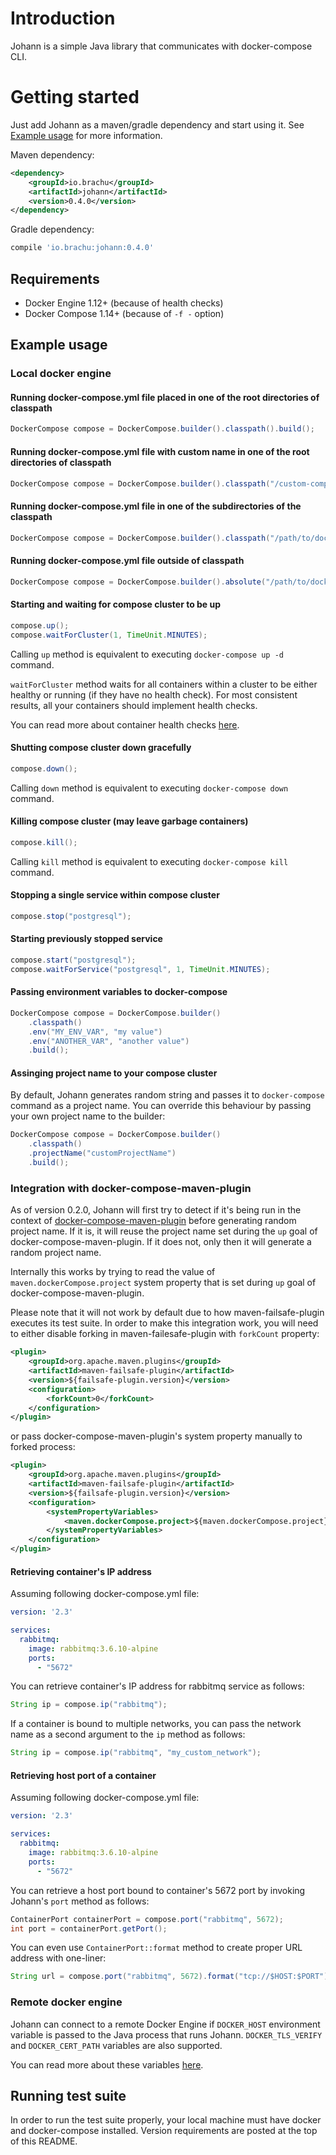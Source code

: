 # Introduction

Johann is a simple Java library that communicates with docker-compose CLI.

# Getting started

Just add Johann as a maven/gradle dependency and start using it. See [Example usage](#example-usage) for more information.

Maven dependency:
```xml
<dependency>
    <groupId>io.brachu</groupId>
    <artifactId>johann</artifactId>
    <version>0.4.0</version>
</dependency>
```

Gradle dependency:
```groovy
compile 'io.brachu:johann:0.4.0'
```

## Requirements

* Docker Engine 1.12+ (because of health checks)
* Docker Compose 1.14+ (because of `-f -` option)

## Example usage

### Local docker engine

#### Running docker-compose.yml file placed in one of the root directories of classpath

```java
DockerCompose compose = DockerCompose.builder().classpath().build();
```

#### Running docker-compose.yml file with custom name in one of the root directories of classpath

```java
DockerCompose compose = DockerCompose.builder().classpath("/custom-compose-file.yml").build();
```

#### Running docker-compose.yml file in one of the subdirectories of the classpath

```java
DockerCompose compose = DockerCompose.builder().classpath("/path/to/docker-compose.yml").build();
```

#### Running docker-compose.yml file outside of classpath

```java
DockerCompose compose = DockerCompose.builder().absolute("/path/to/docker-compose.yml").build();
```

#### Starting and waiting for compose cluster to be up

```java
compose.up();
compose.waitForCluster(1, TimeUnit.MINUTES);
```

Calling `up` method is equivalent to executing `docker-compose up -d` command.

`waitForCluster` method waits for all containers within a cluster to be either healthy or running (if they have no health check).
For most consistent results, all your containers should implement health checks.

You can read more about container health checks [here](https://docs.docker.com/engine/reference/builder/#healthcheck).

#### Shutting compose cluster down gracefully

```java
compose.down();
```

Calling `down` method is equivalent to executing `docker-compose down` command.

#### Killing compose cluster (may leave garbage containers)

```java
compose.kill();
```

Calling `kill` method is equivalent to executing `docker-compose kill` command.

#### Stopping a single service within compose cluster

```java
compose.stop("postgresql");
```

#### Starting previously stopped service

```java
compose.start("postgresql");
compose.waitForService("postgresql", 1, TimeUnit.MINUTES);
```

#### Passing environment variables to docker-compose

```java
DockerCompose compose = DockerCompose.builder()
    .classpath()
    .env("MY_ENV_VAR", "my value")
    .env("ANOTHER_VAR", "another value")
    .build();
```

#### Assinging project name to your compose cluster

By default, Johann generates random string and passes it to `docker-compose` command as a project name.
You can override this behaviour by passing your own project name to the builder:

```java
DockerCompose compose = DockerCompose.builder()
    .classpath()
    .projectName("customProjectName")
    .build();
```

### Integration with docker-compose-maven-plugin

As of version 0.2.0, Johann will first try to detect if it's being run in the context of
[docker-compose-maven-plugin](https://github.com/br4chu/docker-compose-maven-plugin) before generating random project name. If it is, it will reuse the project
name set during the `up` goal of docker-compose-maven-plugin. If it does not, only then it will generate a random project name.

Internally this works by trying to read the value of `maven.dockerCompose.project` system property that is set during `up` goal of docker-compose-maven-plugin.

Please note that it will not work by default due to how maven-failsafe-plugin executes its test suite.
In order to make this integration work, you will need to either disable forking in maven-failesafe-plugin with `forkCount` property:

```xml
<plugin>
    <groupId>org.apache.maven.plugins</groupId>
    <artifactId>maven-failsafe-plugin</artifactId>
    <version>${failsafe-plugin.version}</version>
    <configuration>
        <forkCount>0</forkCount>
    </configuration>
</plugin>
```

or pass docker-compose-maven-plugin's system property manually to forked process:

```xml
<plugin>
    <groupId>org.apache.maven.plugins</groupId>
    <artifactId>maven-failsafe-plugin</artifactId>
    <version>${failsafe-plugin.version}</version>
    <configuration>
        <systemPropertyVariables>
            <maven.dockerCompose.project>${maven.dockerCompose.project}</maven.dockerCompose.project>
        </systemPropertyVariables>
    </configuration>
</plugin>
```

#### Retrieving container's IP address

Assuming following docker-compose.yml file:

```yaml
version: '2.3'

services:
  rabbitmq:
    image: rabbitmq:3.6.10-alpine
    ports:
      - "5672"
```

You can retrieve container's IP address for rabbitmq service as follows:

```java
String ip = compose.ip("rabbitmq");
```

If a container is bound to multiple networks, you can pass the network name as a second argument to the `ip` method as follows:

```java
String ip = compose.ip("rabbitmq", "my_custom_network");
```

#### Retrieving host port of a container

Assuming following docker-compose.yml file:

```yaml
version: '2.3'

services:
  rabbitmq:
    image: rabbitmq:3.6.10-alpine
    ports:
      - "5672"
```

You can retrieve a host port bound to container's 5672 port by invoking Johann's `port` method as follows:

```java
ContainerPort containerPort = compose.port("rabbitmq", 5672);
int port = containerPort.getPort();
```

You can even use `ContainerPort::format` method to create proper URL address with one-liner:

```java
String url = compose.port("rabbitmq", 5672).format("tcp://$HOST:$PORT");
```

### Remote docker engine

Johann can connect to a remote Docker Engine if `DOCKER_HOST` environment variable is passed to the Java process that runs Johann.
`DOCKER_TLS_VERIFY` and `DOCKER_CERT_PATH` variables are also supported.

You can read more about these variables [here](https://docs.docker.com/compose/production/#running-compose-on-a-single-server).

## Running test suite

In order to run the test suite properly, your local machine must have docker and docker-compose installed.
Version requirements are posted at the top of this README.
